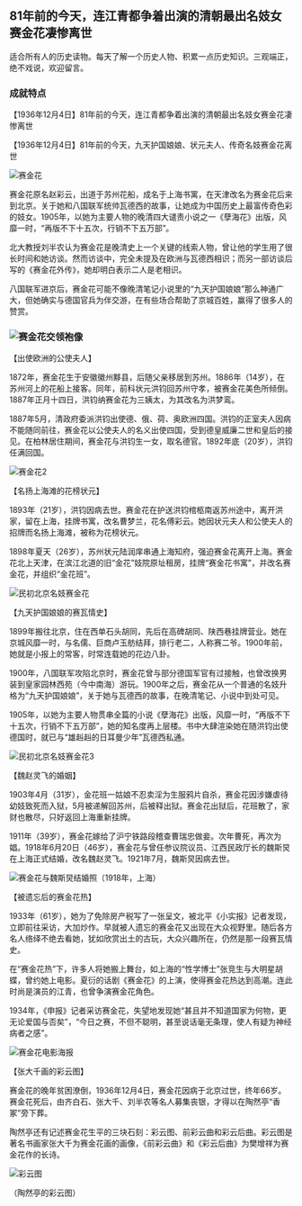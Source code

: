 ## 81年前的今天，连江青都争着出演的清朝最出名妓女赛金花凄惨离世

适合所有人的历史读物。每天了解一个历史人物、积累一点历史知识。三观端正，绝不戏说，欢迎留言。  

### 成就特点

【1936年12月4日】81年前的今天，连江青都争着出演的清朝最出名妓女赛金花凄惨离世

【1936年12月4日】81年前的今天，九天护国娘娘、状元夫人、传奇名妓赛金花离世



![赛金花](赛金花.jpg)

赛金花原名赵彩云，出道于苏州花船，成名于上海书寓，在天津改名为赛金花后来到北京。关于她和八国联军统帅瓦德西的故事，让她成为中国历史上最富传奇色彩的妓女。1905年，以她为主要人物的晚清四大谴责小说之一《孽海花》出版，风靡一时，“再版不下十五次，行销不下五万部”。

北大教授刘半农认为赛金花是晚清史上一个关键的线索人物，曾让他的学生用了很长时间和她访谈。然而访谈中，完全未提及在欧洲与瓦德西相识；而另一部访谈后写的《赛金花外传》，她却明白表示二人是老相识。

八国联军进京后，赛金花可能不像晚清笔记小说里的“九天护国娘娘”那么神通广大，但她确实与德国官兵为伴交游，在有些场合帮助了京城百姓，赢得了很多人的赞赏。

### ![赛金花交领袍像](赛金花交领袍像.jpg)

【出使欧洲的公使夫人】

1872年，赛金花生于安徽徽州黟县，后随父亲移居到苏州。1886年（14岁），在苏州河上的花船上接客。同年，前科状元洪钧回苏州守孝，被赛金花美色所倾倒。1887年正月十四日，洪钧纳赛金花为三姨太，为其改名为洪梦鸾。

1887年5月，清政府委派洪钧出使德、俄、荷、奥欧洲四国。洪钧的正室夫人因病不能随同前往，赛金花以公使夫人的名义出使四国，受到德皇威廉二世和皇后的接见。在柏林居住期间，赛金花与洪钧生一女，取名德官。1892年底（20岁），洪钧任满回国。

![赛金花2](赛金花2.jpg)

【名扬上海滩的花榜状元】

1893年（21岁），洪钧因病去世。赛金花在护送洪钧棺柩南返苏州途中，离开洪家，留在上海，挂牌书寓，改名曹梦兰，花名傅彩云。她因状元夫人和公使夫人的招牌而名扬上海滩，被称为花榜状元。

1898年夏天（26岁），苏州状元陆润庠串通上海知府，强迫赛金花离开上海。赛金花北上天津，在滨江北道的旧“金花”妓院原址租房，挂牌“赛金花书寓”，并改名赛金花，并组织“金花班”。

![民初北京名妓赛金花](民初北京名妓赛金花.jpg)

【九天护国娘娘的赛瓦情史】

1899年搬往北京，住在西单石头胡同，先后在高碑胡同、陕西巷挂牌营业。她在京城风靡一时，与名儒、巨商卢玉舫结拜，排行老二，人称赛二爷。1900年前，她就是小报上的常客，时常连载她的花边八卦。

1900年，八国联军攻陷北京时，赛金花曾与部分德国军官有过接触，也曾改换男装到皇家园林西苑（今中南海）游玩。1900年之后，赛金花从一个普通的名妓升格为“九天护国娘娘”，关于她与瓦德西的故事，在晚清笔记、小说中到处可见。

1905年，以她为主要人物贯串全篇的小说《孽海花》出版，风靡一时，“再版不下十五次，行销不下五万部”，她的知名度再上层楼。书中大肆渲染她在随洪钧出使德国时，就已与“雄赳赳的日耳曼少年”瓦德西私通。

![民初北京名妓赛金花3](民初北京名妓赛金花3.jpg)

【魏赵灵飞的婚姻】

1903年4月（31岁），金花班一姑娘不忍卖淫为生服鸦片自杀，赛金花因涉嫌虐待幼妓致死而入狱，5月被递解回苏州，后被释出狱。赛金花出狱后，花班散了，家财也散尽，只好返回上海重新挂牌。

1911年（39岁），赛金花嫁给了沪宁铁路段稽查曹瑞忠做妾。次年曹死，再次为娼。1918年6月20日（46岁），赛金花与曾任参议院议员、江西民政厅长的魏斯炅在上海正式结婚，改名魏赵灵飞。1921年7月，魏斯炅因病去世。

![赛金花与魏斯炅结婚照（1918年，上海）](赛金花与魏斯炅结婚照（1918年，上海）.jpg)

【被遗忘后的赛金花热】

1933年（61岁），她为了免除房产税写了一张呈文，被北平《小实报》记者发现，立即前往采访，大加炒作。早就被人遗忘的赛金花又出现在大众视野里。随后各方名人络绎不绝去看她，犹如欣赏出土的古玩，大众兴趣所在，仍然是那一段赛瓦情史。

在“赛金花热”下，许多人将她搬上舞台，如上海的“性学博士”张竞生与大明星胡蝶，曾约她上电影。夏衍的话剧《赛金花》的上演，使得赛金花热达到高潮。连此时尚是演员的江青，也曾争演赛金花角色。

1934年，《申报》记者采访赛金花，失望地发现她“甚且并不知道国家为何物，更无论爱国与否矣”，“今日之赛，不但不聪明，甚至说话毫无条理，使人有疑为神经病者之感”。

![赛金花电影海报](赛金花电影海报.jpg)

【张大千画的彩云图】

赛金花的晚年贫困潦倒，1936年12月4日，赛金花因病于北京过世，终年66岁。赛金花死后，由齐白石、张大千、刘半农等名人募集丧银，才得以在陶然亭“香冢”旁下葬。

陶然亭还有记述赛金花生平的三块石刻：彩云图、前彩云曲和彩云后曲。彩云图是著名书画家张大千为赛金花画的画像，《前彩云曲》和《彩云后曲》为樊增祥为赛金花作的长诗。

![彩云图](彩云图.JPG)

（陶然亭的彩云图）

